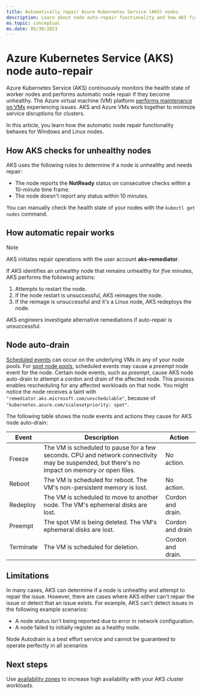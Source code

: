 ```yaml
---
title: Automatically repair Azure Kubernetes Service (AKS) nodes 
description: Learn about node auto-repair functionality and how AKS fixes broken worker nodes.
ms.topic: conceptual
ms.date: 05/30/2023
---
```


# Azure Kubernetes Service (AKS) node auto-repair

Azure Kubernetes Service (AKS) continuously monitors the health state of worker nodes and performs automatic node repair if they become unhealthy. The Azure virtual machine (VM) platform [performs maintenance on VMs][vm-updates] experiencing issues. AKS and Azure VMs work together to minimize service disruptions for clusters.

In this article, you learn how the automatic node repair functionality behaves for Windows and Linux nodes.

## How AKS checks for unhealthy nodes

AKS uses the following rules to determine if a node is unhealthy and needs repair:

* The node reports the **NotReady** status on consecutive checks within a 10-minute time frame.
* The node doesn't report any status within 10 minutes.

You can manually check the health state of your nodes with the `kubectl get nodes` command.

## How automatic repair works

> [!NOTE]
> AKS initiates repair operations with the user account **aks-remediator**.

If AKS identifies an unhealthy node that remains unhealthy for *five* minutes, AKS performs the following actions:

1. Attempts to restart the node.
2. If the node restart is unsuccessful, AKS reimages the node.
3. If the reimage is unsuccessful and it's a Linux node, AKS redeploys the node.

AKS engineers investigate alternative remediations if auto-repair is unsuccessful.

## Node auto-drain

[Scheduled events][scheduled-events] can occur on the underlying VMs in any of your node pools. For [spot node pools][spot-node-pools], scheduled events may cause a *preempt* node event for the node. Certain node events, such as  *preempt*, cause AKS node auto-drain to attempt a cordon and drain of the affected node. This process enables rescheduling for any affected workloads on that node. You might notice the node receives a taint with `"remediator.aks.microsoft.com/unschedulable"`, because of `"kubernetes.azure.com/scalesetpriority: spot"`.

The following table shows the node events and actions they cause for AKS node auto-drain:

| Event | Description |   Action   |
| --- | --- | --- |
| Freeze | The VM is scheduled to pause for a few seconds. CPU and network connectivity may be suspended, but there's no impact on memory or open files.  | No action. |
| Reboot | The VM is scheduled for reboot. The VM's non-persistent memory is lost. | No action. |
| Redeploy | The VM is scheduled to move to another node. The VM's ephemeral disks are lost. | Cordon and drain. |
| Preempt | The spot VM is being deleted. The VM's ephemeral disks are lost. | Cordon and drain |
| Terminate | The VM is scheduled for deletion.| Cordon and drain. |

## Limitations

In many cases, AKS can determine if a node is unhealthy and attempt to repair the issue. However, there are cases where AKS either can't repair the issue or detect that an issue exists. For example, AKS can't detect issues in the following example scenarios:

* A node status isn't being reported due to error in network configuration.
* A node failed to initially register as a healthy node.

Node Autodrain is a best effort service and cannot be guaranteed to operate perfectly in all scenarios
## Next steps

Use [availability zones][availability-zones] to increase high availability with your AKS cluster workloads.

<!-- LINKS - Internal -->
[availability-zones]: ./availability-zones.md
[vm-updates]: ../virtual-machines/maintenance-and-updates.md
[scheduled-events]: ../virtual-machines/linux/scheduled-events.md
[spot-node-pools]: spot-node-pool.md
